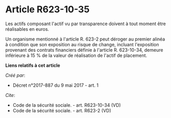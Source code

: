 # Article R623-10-35

Les actifs composant l'actif vu par transparence doivent à tout moment être réalisables en euros. 

Un organisme mentionné à l'article R. 623-2 peut déroger au premier alinéa à condition que son exposition au risque de
change, incluant l'exposition provenant des contrats financiers définie à l'article R. 623-10-34, demeure inférieure à 15 %
de la valeur de réalisation de l'actif de placement.

**Liens relatifs à cet article**

_Créé par_:

  - Décret n°2017-887 du 9 mai 2017 - art. 1

_Cite_:

  - Code de la sécurité sociale. - art. R623-10-34 (VD)
  - Code de la sécurité sociale. - art. R623-2 (VD)
